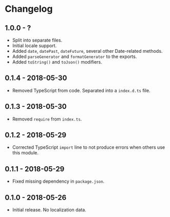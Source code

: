Changelog
=========

1.0.0 - ?
---------

* Split into separate files.
* Initial locale support.
* Added `date`, `datePast`, `dateFuture`, several other Date-related methods.
* Added `parseGenerator` and `formatGenerator` to the exports.
* Added `toString()` and `toJson()` modifiers.

0.1.4 - 2018-05-30
------------------

* Removed TypeScript from code. Separated into a `index.d.ts` file.


0.1.3 - 2018-05-30
------------------

* Removed `require` from `index.ts`.


0.1.2 - 2018-05-29
------------------

* Corrected TypeScript `import` line to not produce errors when others use this module.


0.1.1 - 2018-05-29
------------------

* Fixed missing dependency in `package.json`.


0.1.0 - 2018-05-26
------------------

* Initial release. No localization data.
